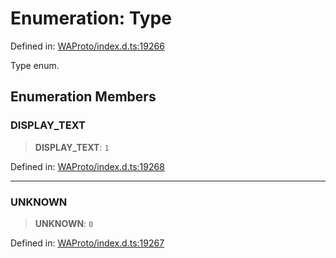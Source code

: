 # Enumeration: Type

Defined in: [WAProto/index.d.ts:19266](https://github.com/Fokusdotid/Baileys/blob/3533fb5d5a1e97f0cc8384505a121b389a346518/WAProto/index.d.ts#L19266)

Type enum.

## Enumeration Members

### DISPLAY\_TEXT

> **DISPLAY\_TEXT**: `1`

Defined in: [WAProto/index.d.ts:19268](https://github.com/Fokusdotid/Baileys/blob/3533fb5d5a1e97f0cc8384505a121b389a346518/WAProto/index.d.ts#L19268)

***

### UNKNOWN

> **UNKNOWN**: `0`

Defined in: [WAProto/index.d.ts:19267](https://github.com/Fokusdotid/Baileys/blob/3533fb5d5a1e97f0cc8384505a121b389a346518/WAProto/index.d.ts#L19267)
